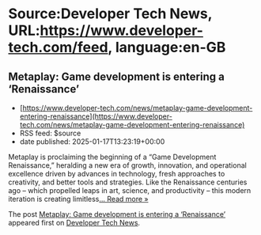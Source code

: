 # Source:Developer Tech News, URL:https://www.developer-tech.com/feed, language:en-GB

## Metaplay: Game development is entering a ‘Renaissance’
 - [https://www.developer-tech.com/news/metaplay-game-development-entering-renaissance](https://www.developer-tech.com/news/metaplay-game-development-entering-renaissance)
 - RSS feed: $source
 - date published: 2025-01-17T13:23:19+00:00

<p>Metaplay is proclaiming the beginning of a &#8220;Game Development Renaissance,&#8221; heralding a new era of growth, innovation, and operational excellence driven by advances in technology, fresh approaches to creativity, and better tools and strategies. Like the Renaissance centuries ago – which propelled leaps in art, science, and productivity – this modern iteration is creating limitless<a class="excerpt-read-more" href="https://www.developer-tech.com/news/metaplay-game-development-entering-renaissance/" title="ReadMetaplay: Game development is entering a ‘Renaissance’">... Read more &#187;</a></p>
<p>The post <a href="https://www.developer-tech.com/news/metaplay-game-development-entering-renaissance/">Metaplay: Game development is entering a ‘Renaissance’</a> appeared first on <a href="https://www.developer-tech.com">Developer Tech News</a>.</p>

